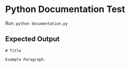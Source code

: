 # Python Documentation Test

Run: `python documentation.py`

## Expected Output

```
# Title

Example Paragraph.
```